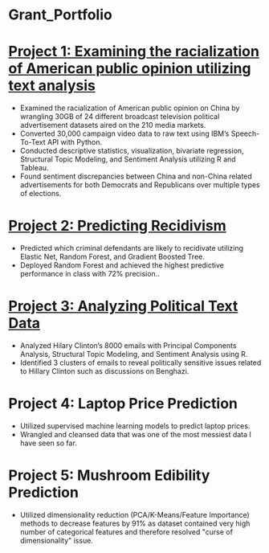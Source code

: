 # Grant_Portfolio

# [Project 1: Examining the racialization of American public opinion utilizing text analysis](https://github.com/grantjw/text_analysis_proj2) 
* Examined the racialization of American public opinion on China by wrangling 30GB of 24 different broadcast television political advertisement datasets aired on the 210 media markets.
* Converted 30,000 campaign video data to raw text using IBM’s Speech-To-Text API with Python. 
* Conducted descriptive statistics, visualization, bivariate regression, Structural Topic Modeling, and Sentiment Analysis utilizing R and Tableau.
* Found sentiment discrepancies between China and non-China related advertisements for both Democrats and Republicans over multiple types of elections.

# [Project 2: Predicting Recidivism](https://github.com/grantjw/predict_recidivism_proj3)
* Predicted which criminal defendants are likely to recidivate utilizing Elastic Net, Random Forest, and Gradient Boosted Tree.
* Deployed Random Forest and achieved the highest predictive performance in class with 72% precision..

# [Project 3: Analyzing Political Text Data](https://github.com/grantjw/pol_text_proj4)
* Analyzed Hilary Clinton’s 8000 emails with Principal Components Analysis, Structural Topic Modeling, and Sentiment Analysis using R.
* Identified 3 clusters of emails to reveal politically sensitive issues related to Hillary Clinton such as discussions on Benghazi.

# Project 4: Laptop Price Prediction
* Utilized supervised machine learning models to predict laptop prices.
* Wrangled and cleansed data that was one of the most messiest data I have seen so far.

# Project 5: Mushroom Edibility Prediction
* Utilized dimensionality reduction (PCA/K-Means/Feature Importance) methods to decrease features by 91% as dataset contained very high number of categorical features and therefore resolved "curse of dimensionality" issue.
